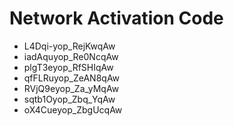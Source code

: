 # Network Activation Code
* L4Dqi-yop_RejKwqAw
* iadAquyop_Re0NcqAw
* plgT3eyop_RfSHIqAw
* qfFLRuyop_ZeAN8qAw
* RVjQ9eyop_Za_yMqAw
* sqtb1Oyop_Zbq_YqAw
* oX4Cueyop_ZbgUcqAw